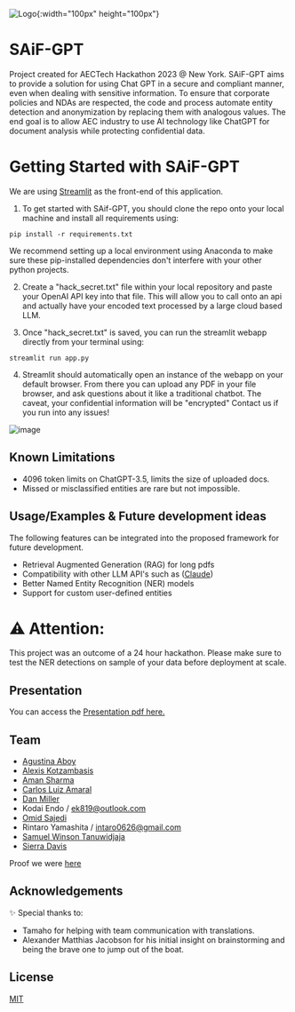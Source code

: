 ![Logo](https://github.com/ssajedi/SAiF-GPT/blob/main/Assets/Logo.png){:width="100px" height="100px"}


# SAiF-GPT
Project created for AECTech Hackathon 2023 @ New York.
SAiF-GPT aims to provide a solution for using Chat GPT in a secure and compliant manner, even when dealing with sensitive information. 
To ensure that corporate policies and NDAs are respected, the code and process automate entity detection and anonymization by replacing them with analogous values.
The end goal is to allow AEC industry to use AI technology like ChatGPT for document analysis while protecting confidential data.
# Getting Started with SAiF-GPT 
We are using [Streamlit](https://streamlit.io/) as the front-end of this application. 
1. To get started with SAif-GPT, you should clone the repo onto your local machine and install all requirements using: 
```
pip install -r requirements.txt
```
We recommend setting up a local environment using Anaconda to make sure these pip-installed dependencies don't interfere with your other python projects.

2. Create a "hack_secret.txt" file within your local repository and paste your OpenAI API key into that file. This will allow you to call onto an api and actually have your encoded text processed by a large cloud based LLM. 

3. Once "hack_secret.txt" is saved, you can run the streamlit webapp directly from your terminal using: 
```
streamlit run app.py
```
4. Streamlit should automatically open an instance of the webapp on your default browser. From there you can upload any PDF in your file browser, and ask questions about it like a traditional chatbot. The caveat, your confidential information will be "encrypted"
Contact us if you run into any issues!

![image](https://github.com/ssajedi/SAiF-GPT/assets/132618087/999757ab-6ff6-4d5f-90a1-50bb9f3f57c0)
## Known Limitations
- 4096 token limits on ChatGPT-3.5, limits the size of uploaded docs.
- Missed or misclassified entities are rare but not impossible. 
## Usage/Examples & Future development ideas

The following features can be integrated into the proposed framework for future development.
- Retrieval Augmented Generation (RAG) for long pdfs
- Compatibility with other LLM API's such as ([Claude](https://claude.ai/))
- Better Named Entity Recognition (NER) models
- Support for custom user-defined entities

# ⚠️ Attention:
This project was an outcome of a 24 hour hackathon. Please make sure to test the NER detections on sample of your data before deployment at scale.  

## Presentation
You can access the [Presentation pdf here.](https://github.com/ssajedi/SAiF-GPT/tree/main/Asset)

## Team
- [Agustina Aboy](https://github.com/agusaboy)
- [Alexis Kotzambasis](https://github.com/lexiko80-LPA) 
- [Aman Sharma](https://github.com/aspeculat0r)
- [Carlos Luiz Amaral](https://www.github.com/closa1211)
- [Dan Miller](https://www.github.com/djmillerDeg)
- Kodai Endo / ek819@outlook.com
- [Omid Sajedi](https://github.com/ssajedi)
- Rintaro Yamashita / intaro0626@gmail.com
- [Samuel Winson Tanuwidjaja](https://www.github.com/samuelwt)
- [Sierra Davis](https://www.github.com/sierra-md)

Proof we were [here](https://github.com/ssajedi/SAiF-GPT/tree/main/Assets/photos)
## Acknowledgements
✨ Special thanks to: 
- Tamaho for helping with team communication with translations.
- Alexander Matthias Jacobson for his initial insight on brainstorming and being the brave one to jump out of the boat.
## License
[MIT](https://github.com/ssajedi/AInonymous/blob/main/LICENSE)
